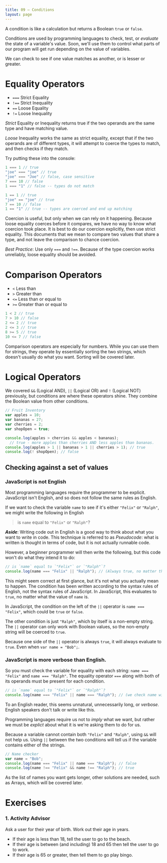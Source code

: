 ```yaml
---
title: 09 – Conditions
layout: page
---
```


A condition is like a calculation but returns a Boolean `true` or `false`.

Conditions are used by programming languages to check, test, or *evaluate* the state of a variable's value. Soon, we'll use them to control what parts of our program will get run depending on the value of variables.

We can check to see if one value matches as another, or is lesser or greater.

# Equality Operators

* `===` Strict Equality
* `!==` Strict Inequality
* `==` Loose Equality
* `!=` Loose Inequality

*Strict* Equality or Inequality returns true if the two operands are the same type and have matching value.

*Loose* Inequality works the same as strict equality, except that if the two operands are of different types,
it will attempt to coerce the types to match, and then checks if they match.

Try putting these into the console:

```js
1 === 1 // true
"joe" === "joe" // true
"joe" === "Joe" // false, case sensitive
7 === 10 // false
1 === "1" // false -- types do not match

1 == 1 // true
"joe" == "joe" // true
7 == 10 // false
1 == "1" // true -- types are coerced and end up matching
```

Coercion is useful, but only when we can rely on it happening. Because loose equality coerces before it compares, we have no way to know what coercion took place. It is best to do our coercion explicitly, then use strict equality. This documents that we mean to compare two values that share a type, and not leave the comparison to chance coercion.

*Best Practice*: Use only `===` and `!==`. Because of the type coercion works unreliably, loose equality should be avoided.

# Comparison Operators

* `<` Less than
* `>` Greater than
* `<=` Less than or equal to
* `>=` Greater than or equal to


```js
1 < 2 // true
7 > 10 // false
2 <= 2 // true
2 <= 3 // true
8 >= 5 // true
10 <= 7 // false
```

Comparison operators are especially for numbers. While you can use them for strings, they operate by essentially sorting the two strings, which doesn't usually do what you want. Sorting will be covered later.

# Logical Operators

We covered `&&` (Logical AND), `||` (Logical OR) and `!` (Logical NOT) previously, but conditions are where these operators shine. They combine the Boolean value from other conditions.

```js
// Fruit Inventory
var apples = 10;
var bananas = 27;
var cherries = 2;
var shopOpen = true;

console.log(apples > cherries && apples < bananas);
  // true - more apples than cherries AND less apples than bananas.
console.log(apples > 1 || bananas > 1 || cherries > 1); // true
console.log(! shopOpen); // false
```

## Checking against a set of values

### JavaScript is not English

Most programming languages require the programmer to be explicit. JavaScript isn't English, and so does not follow the same rules as English.

If we want to check the variable `name` to see if it's either `"Felix"` or `"Ralph"`, we might write the following in English

> is `name` equal to `"Felix"` or `"Ralph"`?

***Aside***: Writing code out in English is a good way to think about what you want to write in code. This technique is referred to as *Pseudocode*: what is written is thought in terms of code, but it is not actually runnable code.

However, a beginner programmer will then write the following, but this code won't do what they intend it to do:

```js
// is `name` equal to `"Felix"` or `"Ralph"`?
console.log(name === "Felix" || "Ralph"); // (Always true, no matter the value in name).
```
This might seem correct at first glance, but it's not what you actually mean to happen. The condition has been written according to the syntax rules of English, not the syntax rules of JavaScript. In JavaScript, this evaluates to `true`, no matter what the value of `name` is.

In JavaScript, the condition on the left of the `||` operator is `name === "Felix"`, which could be `true` or `false`.

The other condition is just `"Ralph"`, which by itself is a non-empty string. The `||` operator can only work with Boolean values, so  the non-empty string will be coerced to `true`.

Because one side of the `||` operator is always `true`, it will always evaluate to `true`. Even when `var name = "Bob";`.

### JavaScript is more verbose than English.

So you must check the variable for equality with each string: `name === "Felix"` and `name === "Ralph"`. The equality operator `===` along with both of its operands must be present for each condition.

```js
// is `name` equal to `"Felix"` or `"Ralph"`?
console.log(name === "Felix" || name === "Ralph"); // (we check name with each string)
```

To an English reader, this seems unnatural, unnecessarily long, or *verbose*. English speakers don't talk or write like this.

Programming languages require us not to *imply* what we want, but rather we must be *explict* about what it is we're asking them to do for us.

Because a variable cannot contain both `"Felix"` and `"Ralph"`, using `&&` will not help us. Using `||` between the two conditions will tell us if the variable contains either of the strings.

```js
// Name checker
var name = "Bob";
console.log(name === "Felix" || name === "Ralph"); // false
console.log(name !== "Felix" && name !== "Ralph"); // true
```

As the list of names you want gets longer, other solutions are needed, such as Arrays, which will be covered later.

<!-- SY 5/2 Some of your more complex examples might be useful here

Write a combination of conditions which will decide ....
What will the following return? ....

-->

# Exercises


### 1. Activity Advisor

Ask a user for their year of birth. Work out their age in years.

- If their age is less than 18, tell the user to go to the beach.
- If their age is between (and including) 18 and 65 then tell the user to go to work.
- If their age is 65 or greater, then tell them to go play bingo.
